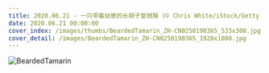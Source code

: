 ```yaml
---
title: 2020.06.21 - 一只带着幼崽的长胡子皇狨猴 (© Chris White/iStock/Getty Images Plus)
date: 2020.06.21 00:00:00
cover_index: /images/thumbs/BeardedTamarin_ZH-CN0250190365_533x300.jpg
cover_detail: /images/BeardedTamarin_ZH-CN0250190365_1920x1080.jpg
---
```


![BeardedTamarin](/images/BeardedTamarin_ZH-CN0250190365_1920x1080.jpg)
